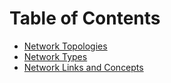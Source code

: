 # Table of Contents 
- [Network Topologies](Network%20Topologies.md)
- [Network Types](Network%20Types.md)
- [Network Links and Concepts](Network%20Links%20and%20Concepts.md)